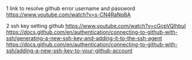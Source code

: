 1 link to resolve github error username and password
   https://www.youtube.com/watch?v=s-CN4RaNq8A

2 ssh key setting github
  https://www.youtube.com/watch?v=cGcpVQlhbuI
  https://docs.github.com/en/authentication/connecting-to-github-with-ssh/generating-a-new-ssh-key-and-adding-it-to-the-ssh-agent
  https://docs.github.com/en/authentication/connecting-to-github-with-ssh/adding-a-new-ssh-key-to-your-github-account
